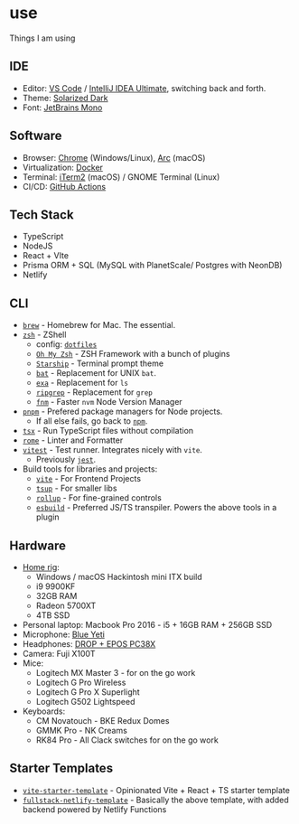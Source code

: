 # use

Things I am using

## IDE

- Editor: [VS Code](https://code.visualstudio.com) / [IntelliJ IDEA Ultimate](https://www.jetbrains.com/idea), switching back and forth.
- Theme: [Solarized Dark](https://ethanschoonover.com/solarized/)
- Font: [JetBrains Mono](https://www.jetbrains.com/lp/mono/)

## Software

- Browser: [Chrome](https://www.google.com/intl/en_au/chrome/) (Windows/Linux), [Arc](https://arc.net/) (macOS)
- Virtualization: [Docker](https://www.docker.com/)
- Terminal: [iTerm2](https://iterm2.com/) (macOS) / GNOME Terminal (Linux)
- CI/CD: [GitHub Actions](https://github.com/features/actions)

## Tech Stack

- TypeScript
- NodeJS
- React + VIte
- Prisma ORM + SQL (MySQL with PlanetScale/ Postgres with NeonDB)
- Netlify

## CLI

- [`brew`](https://brew.sh) - Homebrew for Mac. The essential.
- [`zsh`](https://zsh.org) - ZShell
  - config: [`dotfiles`](https://github.com/samhwang/dotfiles)
  - [`Oh My Zsh`](https://ohmyz.sh/) - ZSH Framework with a bunch of plugins
  - [`Starship`](https://starship.rs/) - Terminal prompt theme
  - [`bat`](https://github.com/sharkdp/bat) - Replacement for UNIX `bat`.
  - [`exa`](https://github.com/ogham/exa) - Replacement for `ls`
  - [`ripgrep`](https://github.com/BurntSushi/ripgrep) - Replacement for `grep`
  - [`fnm`](https://github.com/Schniz/fnm) - Faster `nvm` Node Version Manager
- [`pnpm`](https://pnpm.io) - Prefered package managers for Node projects.
  - If all else fails, go back to [`npm`](https://www.npmjs.com/).
- [`tsx`](https://github.com/esbuild-kit/tsx) - Run TypeScript files without compilation
- [`rome`](https://rome.tools) - Linter and Formatter
- [`vitest`](https://vitest.dev) - Test runner. Integrates nicely with `vite`.
  - Previously [`jest`](https://jestjs.io/).
- Build tools for libraries and projects:
  - [`vite`](https://vitejs.dev) - For Frontend Projects
  - [`tsup`](https://github.com/egoist/tsup) - For smaller libs
  - [`rollup`](https://rollupjs.org/) - For fine-grained controls
  - [`esbuild`](https://esbuild.github.io/) - Preferred JS/TS transpiler. Powers the above tools in a plugin

## Hardware

- [Home rig](https://pcpartpicker.com/user/samhwang/saved/#view=FpJcTW):
  - Windows / macOS Hackintosh mini ITX build
  - i9 9900KF
  - 32GB RAM
  - Radeon 5700XT
  - 4TB SSD
- Personal laptop: Macbook Pro 2016 - i5 + 16GB RAM + 256GB SSD
- Microphone: [Blue Yeti](https://www.logitechg.com/en-us/products/streaming-gear/yeti-premium-usb-microphone.html)
- Headphones: [DROP + EPOS PC38X](https://drop.com/buy/drop-epos-pc38x-gaming-headset)
- Camera: Fuji X100T
- Mice:
  - Logitech MX Master 3 - for on the go work
  - Logitech G Pro Wireless
  - Logitech G Pro X Superlight
  - Logitech G502 Lightspeed
- Keyboards:
  - CM Novatouch - BKE Redux Domes
  - GMMK Pro - NK Creams
  - RK84 Pro - All Clack switches for on the go work

## Starter Templates

- [`vite-starter-template`](https://github.com/samhwang/vite-starter-template) - Opinionated Vite + React + TS starter template
- [`fullstack-netlify-template`](https://github.com/samhwang/fullstack-netlify-template) - Basically the above template, with added backend powered by Netlify Functions
